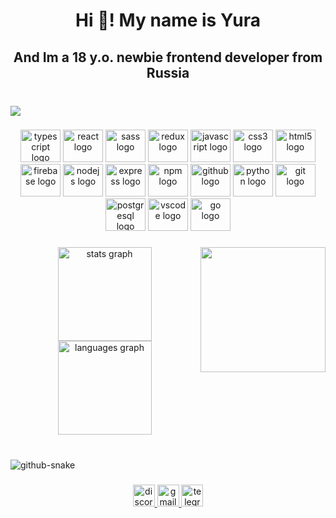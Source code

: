 <h1 align="center">Hi 👋! My name is Yura</h1>

###

<h2 align="center">And Im a 18 y.o. newbie frontend developer from Russia</h2>

###

<br clear="both">

<div align="left">
  <img src="https://profile-counter.glitch.me/udborets/count.svg?"  />
</div>

###

<div align="center">
  <img src="https://cdn.jsdelivr.net/gh/devicons/devicon/icons/typescript/typescript-plain.svg" height="52" width="64" alt="typescript logo"  />
  <img src="https://cdn.jsdelivr.net/gh/devicons/devicon/icons/react/react-original.svg" height="52" width="64" alt="react logo"  />
  <img src="https://cdn.jsdelivr.net/gh/devicons/devicon/icons/sass/sass-original.svg" height="52" width="64" alt="sass logo"  />
  <img src="https://cdn.jsdelivr.net/gh/devicons/devicon/icons/redux/redux-original.svg" height="52" width="64" alt="redux logo"  />
  <img src="https://cdn.jsdelivr.net/gh/devicons/devicon/icons/javascript/javascript-original.svg" height="52" width="64" alt="javascript logo"  />
  <img src="https://cdn.jsdelivr.net/gh/devicons/devicon/icons/css3/css3-original.svg" height="52" width="64" alt="css3 logo"  />
  <img src="https://cdn.jsdelivr.net/gh/devicons/devicon/icons/html5/html5-original.svg" height="52" width="64" alt="html5 logo"  />
  <img src="https://cdn.jsdelivr.net/gh/devicons/devicon/icons/firebase/firebase-plain.svg" height="52" width="64" alt="firebase logo"  />
  <img src="https://cdn.jsdelivr.net/gh/devicons/devicon/icons/nodejs/nodejs-original.svg" height="52" width="64" alt="nodejs logo"  />
  <img src="https://cdn.jsdelivr.net/gh/devicons/devicon/icons/express/express-original.svg" height="52" width="64" alt="express logo"  />
  <img src="https://cdn.jsdelivr.net/gh/devicons/devicon/icons/npm/npm-original-wordmark.svg" height="52" width="64" alt="npm logo"  />
  <img src="https://cdn.jsdelivr.net/gh/devicons/devicon/icons/github/github-original.svg" height="52" width="64" alt="github logo"  />
  <img src="https://cdn.jsdelivr.net/gh/devicons/devicon/icons/python/python-original.svg" height="52" width="64" alt="python logo"  />
  <img src="https://cdn.jsdelivr.net/gh/devicons/devicon/icons/git/git-original.svg" height="52" width="64" alt="git logo"  />
  <img src="https://cdn.jsdelivr.net/gh/devicons/devicon/icons/postgresql/postgresql-original.svg" height="52" width="64" alt="postgresql logo"  />
  <img src="https://cdn.jsdelivr.net/gh/devicons/devicon/icons/vscode/vscode-original.svg" height="52" width="64" alt="vscode logo"  />
  <img src="https://cdn.jsdelivr.net/gh/devicons/devicon/icons/go/go-original.svg" height="52" width="64" alt="go logo"  />
</div>

###

<img align="right" height="200" src="https://media.tenor.com/_DOBjnGspYAAAAAC/code-coding.gif"  />

###

<div align="center">
  <img src="https://github-readme-stats.vercel.app/api?hide_title=false&hide_rank=false&show_icons=true&include_all_commits=false&count_private=false&disable_animations=false&theme=chartreuse-dark&locale=en&hide_border=false&username=udborets" height="150" alt="stats graph"  />
  <img src="https://github-readme-stats.vercel.app/api/top-langs?locale=en&hide_title=false&layout=compact&card_width=320&langs_count=5&theme=chartreuse-dark&hide_border=false&username=udborets" height="150" alt="languages graph"  />
</div>

###

<br clear="both">

<picture>
  <source media="(prefers-color-scheme: dark)" srcset="github-snake-dark.svg" />
  <source media="(prefers-color-scheme: light)" srcset="github-snake.svg" />
  <img alt="github-snake" src="snake.svg" />
</picture>

###

<div align="center">
  <a href="https://discordapp.com/users/252459667580649472" target="_blank">
    <img src="https://img.shields.io/static/v1?message=Discord&logo=discord&label=&color=7289DA&logoColor=white&labelColor=&style=for-the-badge" height="35" alt="discord logo"  />
  </a>
  <a href="mailto:udborets@gmail.com" target="_blank">
    <img src="https://img.shields.io/static/v1?message=Gmail&logo=gmail&label=&color=D14836&logoColor=white&labelColor=&style=for-the-badge" height="35" alt="gmail logo"  />
  </a>
  <a href="https://t.me/udborets" target="_blank">
    <img src="https://img.shields.io/static/v1?message=Telegram&logo=telegram&label=&color=2CA5E0&logoColor=white&labelColor=&style=for-the-badge" height="35" alt="telegram logo"  />
  </a>
</div>

###
